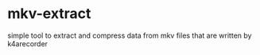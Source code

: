# mkv-extract
simple tool to extract and compress data from mkv files that are written by k4arecorder
